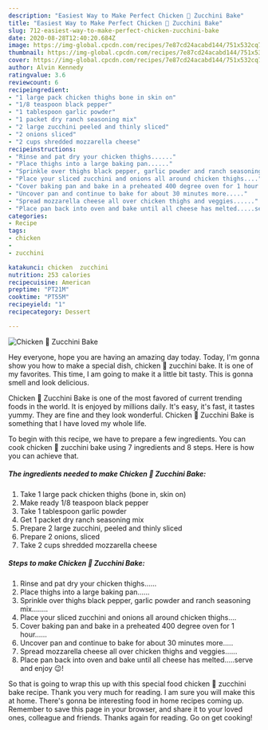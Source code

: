 ```yaml
---
description: "Easiest Way to Make Perfect Chicken 🐔 Zucchini Bake"
title: "Easiest Way to Make Perfect Chicken 🐔 Zucchini Bake"
slug: 712-easiest-way-to-make-perfect-chicken-zucchini-bake
date: 2020-08-28T12:40:20.684Z
image: https://img-global.cpcdn.com/recipes/7e87cd24acabd144/751x532cq70/chicken-🐔-zucchini-bake-recipe-main-photo.jpg
thumbnail: https://img-global.cpcdn.com/recipes/7e87cd24acabd144/751x532cq70/chicken-🐔-zucchini-bake-recipe-main-photo.jpg
cover: https://img-global.cpcdn.com/recipes/7e87cd24acabd144/751x532cq70/chicken-🐔-zucchini-bake-recipe-main-photo.jpg
author: Alvin Kennedy
ratingvalue: 3.6
reviewcount: 6
recipeingredient:
- "1 large pack chicken thighs bone in skin on"
- "1/8 teaspoon black pepper"
- "1 tablespoon garlic powder"
- "1 packet dry ranch seasoning mix"
- "2 large zucchini peeled and thinly sliced"
- "2 onions sliced"
- "2 cups shredded mozzarella cheese"
recipeinstructions:
- "Rinse and pat dry your chicken thighs......"
- "Place thighs into a large baking pan......"
- "Sprinkle over thighs black pepper, garlic powder and ranch seasoning mix........"
- "Place your sliced zucchini and onions all around chicken thighs...."
- "Cover baking pan and bake in a preheated 400 degree oven for 1 hour......"
- "Uncover pan and continue to bake for about 30 minutes more....."
- "Spread mozzarella cheese all over chicken thighs and veggies......"
- "Place pan back into oven and bake until all cheese has melted.....serve and enjoy 😉!"
categories:
- Recipe
tags:
- chicken
- 
- zucchini

katakunci: chicken  zucchini 
nutrition: 253 calories
recipecuisine: American
preptime: "PT21M"
cooktime: "PT55M"
recipeyield: "1"
recipecategory: Dessert

---
```



![Chicken 🐔 Zucchini Bake](https://img-global.cpcdn.com/recipes/7e87cd24acabd144/751x532cq70/chicken-🐔-zucchini-bake-recipe-main-photo.jpg)

Hey everyone, hope you are having an amazing day today. Today, I'm gonna show you how to make a special dish, chicken 🐔 zucchini bake. It is one of my favorites. This time, I am going to make it a little bit tasty. This is gonna smell and look delicious.



Chicken 🐔 Zucchini Bake is one of the most favored of current trending foods in the world. It is enjoyed by millions daily. It's easy, it's fast, it tastes yummy. They are fine and they look wonderful. Chicken 🐔 Zucchini Bake is something that I have loved my whole life.


To begin with this recipe, we have to prepare a few ingredients. You can cook chicken 🐔 zucchini bake using 7 ingredients and 8 steps. Here is how you can achieve that.

<!--inarticleads1-->

##### The ingredients needed to make Chicken 🐔 Zucchini Bake:

1. Take 1 large pack chicken thighs (bone in, skin on)
1. Make ready 1/8 teaspoon black pepper
1. Take 1 tablespoon garlic powder
1. Get 1 packet dry ranch seasoning mix
1. Prepare 2 large zucchini, peeled and thinly sliced
1. Prepare 2 onions, sliced
1. Take 2 cups shredded mozzarella cheese




<!--inarticleads2-->

##### Steps to make Chicken 🐔 Zucchini Bake:

1. Rinse and pat dry your chicken thighs......
1. Place thighs into a large baking pan......
1. Sprinkle over thighs black pepper, garlic powder and ranch seasoning mix........
1. Place your sliced zucchini and onions all around chicken thighs....
1. Cover baking pan and bake in a preheated 400 degree oven for 1 hour......
1. Uncover pan and continue to bake for about 30 minutes more.....
1. Spread mozzarella cheese all over chicken thighs and veggies......
1. Place pan back into oven and bake until all cheese has melted.....serve and enjoy 😉!




So that is going to wrap this up with this special food chicken 🐔 zucchini bake recipe. Thank you very much for reading. I am sure you will make this at home. There's gonna be interesting food in home recipes coming up. Remember to save this page in your browser, and share it to your loved ones, colleague and friends. Thanks again for reading. Go on get cooking!
